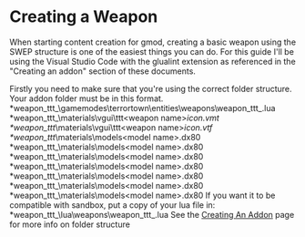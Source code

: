 # Creating a Weapon
When starting content creation for gmod, creating a basic weapon using the SWEP structure is one of the easiest things you can do.
For this guide I'll be using the Visual Studio Code with the glualint extension as referenced in the "Creating an addon" section of these documents.

Firstly you need to make sure that you're using the correct folder structure.
Your addon folder must be in this format.
  *weapon_ttt_<weapon name>\gamemodes\terrortown\entities\weapons\weapon_ttt_<weapon name>.lua
  *weapon_ttt_<weapon name>\materials\vgui\ttt\<weapon name>_icon.vmt
  *weapon_ttt_<weapon name>\materials\vgui\ttt\<weapon name>_icon.vtf
  *weapon_ttt_<weapon name>\materials\models\<model name>.dx80
  *weapon_ttt_<weapon name>\materials\models\<model name>.dx80
  *weapon_ttt_<weapon name>\materials\models\<model name>.dx80
  *weapon_ttt_<weapon name>\materials\models\<model name>.dx80
  *weapon_ttt_<weapon name>\materials\models\<model name>.dx80
  *weapon_ttt_<weapon name>\materials\models\<model name>.dx80
  *weapon_ttt_<weapon name>\materials\models\<model name>.dx80
If you want it to be compatible with sandbox, put a copy of your lua file in:
  *weapon_ttt_<weapon name>\lua\weapons\weapon_ttt_<weapon name>.lua
See the [Creating An Addon](https://docs.ttt2.neoxult.de/developers/basics/creating-an-addon/) page for more info on folder structure
  
